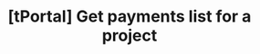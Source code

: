 ---
title: '[tPortal] Get payments list for a project'
excerpt: |-
  Retrieve a paginated list of payments for all agents under a specific project.
      
      The endpoint requires:
      - User authentication via access token
      - Project ID to filter payments
      - Optional pagination and sorting parameters
      
      Returns a paginated list of payments with metadata including:
      - Payment details (amount, status, agents, etc.)
      - Pagination information (current page, total pages, etc.)
api:
  file: openapi.json
  operationId: Payment-get_payments
hidden: true
---